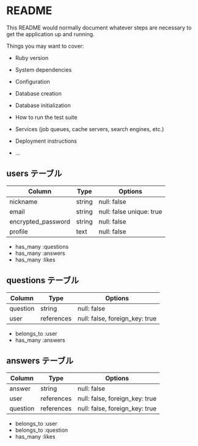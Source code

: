 # README

This README would normally document whatever steps are necessary to get the
application up and running.

Things you may want to cover:

* Ruby version

* System dependencies

* Configuration

* Database creation

* Database initialization

* How to run the test suite

* Services (job queues, cache servers, search engines, etc.)

* Deployment instructions

* ...

## users テーブル

| Column             | Type   | Options                 |
| ------------------ | ------ | ------------------------|
| nickname           | string | null: false             |
| email              | string | null: false unique: true|
| encrypted_password | string | null: false             |
| profile            | text   | null: false             |

- has_many :questions
- has_many :answers
- has_many :likes

## questions テーブル

| Column             | Type      | Options                       |
| ------------------ | ----------| ------------------------------|
| question           | string    | null: false                   |
| user               | references| null: false, foreign_key: true|

- belongs_to :user
- has_many   :answers

## answers テーブル

| Column             | Type      | Options                       |
| ------------------ | ----------| ------------------------------|
| answer             | string    | null: false                   |
| user               | references| null: false, foreign_key: true|
| question           | references| null: false, foreign_key: true|

- belongs_to :user
- belongs_to :question
- has_many   :likes
